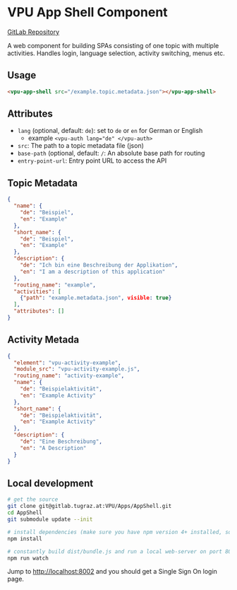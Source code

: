 # VPU App Shell Component

[GitLab Repository](https://gitlab.tugraz.at/VPU/Apps/AppShell)

A web component for building SPAs consisting of one topic with multiple
activities. Handles login, language selection, activity switching, menus etc.

## Usage

```html
<vpu-app-shell src="/example.topic.metadata.json"></vpu-app-shell>
```

## Attributes

- `lang` (optional, default: `de`): set to `de` or `en` for German or English
    - example `<vpu-auth lang="de" </vpu-auth>`
- `src`: The path to a topic metadata file (json)
- `base-path` (optional, default: `/`: An absolute base path for routing
- `entry-point-url`: Entry point URL to access the API

## Topic Metadata

```json
{
  "name": {
    "de": "Beispiel",
    "en": "Example"
  },
  "short_name": {
    "de": "Beispiel",
    "en": "Example"
  },
  "description": {
    "de": "Ich bin eine Beschreibung der Applikation",
    "en": "I am a description of this application"
  },
  "routing_name": "example",
  "activities": [
    {"path": "example.metadata.json", visible: true}
  ],
  "attributes": []
}
```

## Activity Metada

```json
{
  "element": "vpu-activity-example",
  "module_src": "vpu-activity-example.js",
  "routing_name": "activity-example",
  "name": {
    "de": "Beispielaktivität",
    "en": "Example Activity"
  },
  "short_name": {
    "de": "Beispielaktivität",
    "en": "Example Activity"
  },
  "description": {
    "de": "Eine Beschreibung",
    "en": "A Description"
  }
}
```

## Local development

```bash
# get the source
git clone git@gitlab.tugraz.at:VPU/Apps/AppShell.git
cd AppShell
git submodule update --init

# install dependencies (make sure you have npm version 4+ installed, so symlinks to the git submodules are created automatically)
npm install

# constantly build dist/bundle.js and run a local web-server on port 8002
npm run watch
```

Jump to <http://localhost:8002> and you should get a Single Sign On login page.
